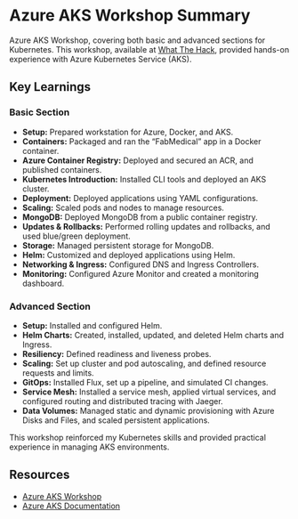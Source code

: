 # Azure AKS Workshop Summary

Azure AKS Workshop, covering both basic and advanced sections for Kubernetes. This workshop, available at [What The Hack](https://microsoft.github.io/WhatTheHack/), provided hands-on experience with Azure Kubernetes Service (AKS).

## Key Learnings

### Basic Section
- **Setup:** Prepared workstation for Azure, Docker, and AKS.
- **Containers:** Packaged and ran the “FabMedical” app in a Docker container.
- **Azure Container Registry:** Deployed and secured an ACR, and published containers.
- **Kubernetes Introduction:** Installed CLI tools and deployed an AKS cluster.
- **Deployment:** Deployed applications using YAML configurations.
- **Scaling:** Scaled pods and nodes to manage resources.
- **MongoDB:** Deployed MongoDB from a public container registry.
- **Updates & Rollbacks:** Performed rolling updates and rollbacks, and used blue/green deployment.
- **Storage:** Managed persistent storage for MongoDB.
- **Helm:** Customized and deployed applications using Helm.
- **Networking & Ingress:** Configured DNS and Ingress Controllers.
- **Monitoring:** Configured Azure Monitor and created a monitoring dashboard.

### Advanced Section
- **Setup:** Installed and configured Helm.
- **Helm Charts:** Created, installed, updated, and deleted Helm charts and Ingress.
- **Resiliency:** Defined readiness and liveness probes.
- **Scaling:** Set up cluster and pod autoscaling, and defined resource requests and limits.
- **GitOps:** Installed Flux, set up a pipeline, and simulated CI changes.
- **Service Mesh:** Installed a service mesh, applied virtual services, and configured routing and distributed tracing with Jaeger.
- **Data Volumes:** Managed static and dynamic provisioning with Azure Disks and Files, and scaled persistent applications.

This workshop reinforced my Kubernetes skills and provided practical experience in managing AKS environments.

## Resources

- [Azure AKS Workshop](https://microsoft.github.io/WhatTheHack/)
- [Azure AKS Documentation](https://docs.microsoft.com/en-us/azure/aks/)
